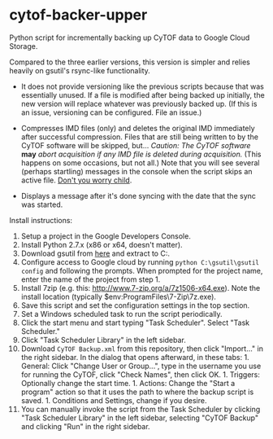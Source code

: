 cytof-backer-upper
==================

Python script for incrementally backing up CyTOF data to Google Cloud Storage.

Compared to the three earlier versions, this version is simpler and relies heavily on gsutil's rsync-like functionality.

- It does not provide versioning like the previous scripts because that was essentially unused. If a file is modified after being backed up initially, the new version will replace whatever was previously backed up. (If this is an issue, versioning can be configured. File an issue.)

- Compresses IMD files (only) and deletes the original IMD immediately after successful compression. Files that are still being written to by the CyTOF software will be skipped, but... *Caution: The CyTOF software* **may** *abort acquisition if any IMD file is deleted during acquisition.* (This happens on some occasions, but not all.) Note that you will see several (perhaps startling) messages in the console when the script skips an active file. [Don't you worry child](https://www.youtube.com/watch?v=1y6smkh6c-0).

- Displays a message after it's done syncing with the date that the sync was started.

Install instructions:

1. Setup a project in the Google Developers Console.
1. Install Python 2.7.x (x86 or x64, doesn't matter).
1. Download gsutil from [here](https://storage.googleapis.com/pub/gsutil.zip) and extract to C:\.
1. Configure access to Google cloud by running `python C:\gsutil\gsutil config` and following the prompts. When prompted for the project name, enter the name of the project from step 1.
1. Install 7zip (e.g. this: http://www.7-zip.org/a/7z1506-x64.exe). Note the install location (typically $env:ProgramFiles\7-Zip\7z.exe).
1. Save this script and set the configuration settings in the top section.
1. Set a Windows scheduled task to run the script periodically.
  1. Click the start menu and start typing "Task Scheduler". Select "Task Scheduler."
  1. Click "Task Scheduler Library" in the left sidebar.
  1. Download `CyTOF Backup.xml` from this repository, then click "Import..." in the right sidebar. In the dialog that opens afterward, in these tabs:
    1. General: Click "Change User or Group...", type in the username you use for running the CyTOF, click "Check Names", then click OK.
    1. Triggers: Optionally change the start time.
    1. Actions: Change the "Start a program" action so that it uses the path to where the backup script is saved.
    1. Conditions and Settings, change if you desire.
  1. You can manually invoke the script from the Task Scheduler by clicking "Task Scheduler Library" in the left sidebar, selecting "CyTOF Backup" and clicking "Run" in the right sidebar.
